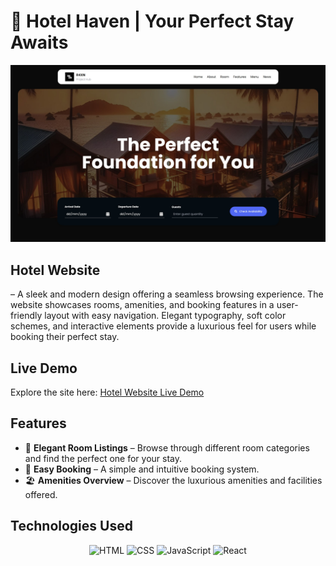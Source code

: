 # 🏨 **Hotel Haven** | Your Perfect Stay Awaits

<div align="center">
  <img src="https://github.com/um-xair/Hotel-Website/blob/main/assets/hotel-website-main.jpg" alt="Hotel Haven Image" />
</div>

## **Hotel Website**  
– A sleek and modern design offering a seamless browsing experience. The website showcases rooms, amenities, and booking features in a user-friendly layout with easy navigation. Elegant typography, soft color schemes, and interactive elements provide a luxurious feel for users while booking their perfect stay.

## **Live Demo**  
Explore the site here: [Hotel Website Live Demo](https://r4xn.netlify.app/design/hotel.html)  

## **Features**  
- 🏡 **Elegant Room Listings** – Browse through different room categories and find the perfect one for your stay.  
- 📅 **Easy Booking** – A simple and intuitive booking system.  
- 🏖️ **Amenities Overview** – Discover the luxurious amenities and facilities offered.  

## **Technologies Used**  

<p align="center">
  <img src="https://cdn.jsdelivr.net/gh/devicons/devicon/icons/html5/html5-original.svg" alt="HTML" width="80"/>
  <img src="https://cdn.jsdelivr.net/gh/devicons/devicon/icons/css3/css3-original.svg" alt="CSS" width="80"/>
  <img src="https://cdn.jsdelivr.net/gh/devicons/devicon/icons/javascript/javascript-original.svg" alt="JavaScript" width="80"/>
  <img src="https://cdn.jsdelivr.net/gh/devicons/devicon/icons/react/react-original.svg" alt="React" width="80"/>
</p>
